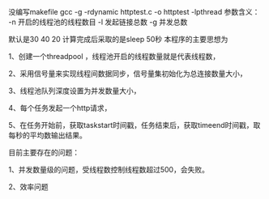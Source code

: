 没编写makefile
gcc -g -rdynamic httptest.c -o httptest -lpthread
参数含义：
-n  开启的线程池的线程数目
-l  发起链接总数
-g  并发总数


默认是30 40 20
计算完成后采取的是sleep 50秒
本程序的主要思想为

1、创建一个threadpool ，线程池开启的线程数量就是代表线程数，

2、采用信号量来实现线程间数据同步，信号量集初始化为总连接数量大小，

3、线程池队列深度设置为并发数量大小，

4、每个任务发起一个http请求，

5、在任务开始前，获取taskstart时间戳，任务结束后，获取timeend时间戳，取每秒的平均数输出结果。

目前主要存在的问题：

1、并发数量级的问题，受线程数控制线程数超过500，会失败。

2、效率问题
